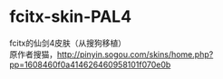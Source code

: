 fcitx-skin-PAL4
===============

fcitx的仙剑4皮肤（从搜狗移植）  
原作者搜猫，http://pinyin.sogou.com/skins/home.php?pp=1608460f0a414626460958101f070e0b  
